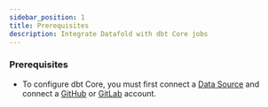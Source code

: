 ```yaml
---
sidebar_position: 1
title: Prerequisites
description: Integrate Datafold with dbt Core jobs
---
```


### Prerequisites
- To configure dbt Core, you must first connect a [Data Source](integrations/data_warehouses/dw_overview.md) and connect a [GitHub](/integrations/git/github.md) or [GitLab](/integrations/git/gitlab.md) account.
